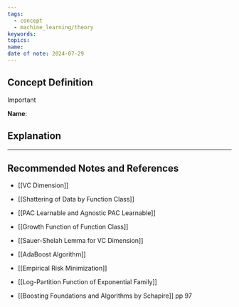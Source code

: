```yaml
---
tags:
  - concept
  - machine_learning/theory
keywords: 
topics: 
name: 
date of note: 2024-07-29
---
```


## Concept Definition

>[!important]
>**Name**: 



## Explanation





-----------
##  Recommended Notes and References

- [[VC Dimension]]
- [[Shattering of Data by Function Class]]
- [[PAC Learnable and Agnostic PAC Learnable]]
- [[Growth Function of Function Class]]
- [[Sauer-Shelah Lemma for VC Dimension]]


- [[AdaBoost Algorithm]]
- [[Empirical Risk Minimization]]
- [[Log-Partition Function of Exponential Family]]


- [[Boosting Foundations and Algorithms by Schapire]]  pp 97